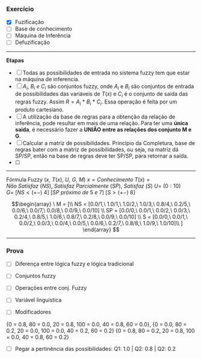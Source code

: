 ### Exercício
- [x] Fuzificação
- [ ] Base de conhecimento
- [ ] Máquina de Inferência
- [ ] Defuzificação

---

**Etapas**
- [ ] Todas as possibilidades de entrada no sistema fuzzy tem que estar na máquina de inferencia.
- [ ] $A_i, \ B_i \ e \ C_i$ são conjuntos fuzzy, onde $A_i$ e $B_i$ são conjuntos de entrada de possibilidades das variáveis de $T(x)$ e $C_i$ é o conjunto de saída das regras fuzzy. Assim $R = A_i \ * \ B_i \ * \ C_i$. Essa operação é feita por um produto cartesiano.
- [ ] A utilização da base de regras para a obtenção da relação de inferência, pode resultar em mais de uma relação. Para ter uma **única saída**, é necessário fazer a **UNIÃO entre as relações dos conjunto M e G**.
- [ ] Calcular a matriz de possibilidades. Princípio da Completura, base de regras bater com a matriz de possibilidades, ou seja, na matriz dá SP/SP, então na base de regras deve ter SP/SP, para retornar a saída.
- [ ] 

---
 
Fórmula Fuzzy $(x,\ T(x),\ U,\ G,\ M)$
$x = Conhecimento$
$T(x) = {Não\ Satisfaz\ (NS),\ Satisfaz\ Parcialmente\ (SP),\ Satisfaz\ (S)}$
$U =\ (0:10)$
$G =\ [NS <(+-)\ 4] \ [SP\ próximo\ de\ 5\ e\ 7]\ [S >(+-)\ 8]$

$$\begin{array} \
M = [\\ NS = [0.0/1,\ 1.0/1,\ 1.0/2,\ 1.0/3,\ 0.8/4,\ 0.2/5,\ 0.0/6,\ 0.0/7,\ 0.0/8,\ 0.0/9,\ 0.0/10] \\
	SP = [0.0/0,\ 0.0/1,\ 0.0/2,\ 0.0/3,\ 0.2/4,\ 0.8/5,\ 1.0/6,\ 0.8/7,\ 0.2/8,\ 0.0/9,\ 0.0/10] \\
	S = [0.0/0,\ 0.0/1,\ 0.0/2,\ 0.0/3,\ 0.0/4,\ 0.0/5,\ 0.0/6,\ 0.2/7,\ 0.8/8,\ 1.0/9,\ 1.0/10]\\
	]
\end{array}
$$

---
### Prova
- [ ] Diferença entre lógica fuzzy e lógica tradicional
- [ ] Conjuntos fuzzy
- [ ] Operações entre conj. Fuzzy
- [ ] Variável linguística
- [ ] Modificadores


{0 = 0.8, 80 = 0.0, 20 = 0.8, 100 = 0.0, 40 = 0.8, 60 = 0.0},
{0 = 0.0, 80 = 0.2, 20 = 0.0, 100 = 0.0, 40 = 0.2, 60 = 0.2}
{0 = 0.8, 80 = 0.2, 20 = 0.8, 100 = 0.0, 40 = 0.8, 60 = 0.2}

- [ ] Pegar a pertinência das possibilidades: Q1: 1.0 | Q2: 0.8 | Q2: 0.2